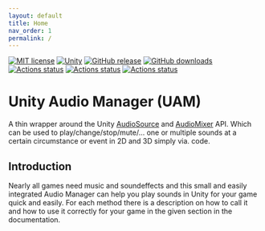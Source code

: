 ```yaml
---
layout: default
title: Home
nav_order: 1
permalink: /
---
```


[![MIT license](https://img.shields.io/badge/License-MIT-yellow.svg?style=flat-square)](https://lbesson.mit-license.org/)
[![Unity](https://img.shields.io/badge/Unity-2018.1%2B-green.svg?style=flat-square)](https://docs.unity3d.com/2018.1/Documentation/Manual/index.html)
[![GitHub release](https://img.shields.io/github/release/MathewHDYT/Unity-Audio-Manager-UAM/all.svg?style=flat-square)](https://github.com/MathewHDYT/Unity-Audio-Manager-UAM/releases/)
[![GitHub downloads](https://img.shields.io/github/downloads/MathewHDYT/Unity-Audio-Manager-UAM/all.svg?style=flat-square)](https://github.com/MathewHDYT/Unity-Audio-Manager-UAM/releases/)
[![Actions status](https://github.com/MathewHDYT/Unity-Audio-Manager/actions/workflows/template.yml/badge.svg)](https://github.com/MathewHDYT/Unity-Audio-Manager/actions/workflows/template.yml)
[![Actions status](https://github.com/MathewHDYT/Unity-Audio-Manager/actions/workflows/pages/pages-build-deployment/badge.svg)](https://github.com/MathewHDYT/Unity-Audio-Manager/actions/workflows/pages/pages-build-deployment)
[![Actions status](https://github.com/MathewHDYT/Unity-Audio-Manager/actions/workflows/activation.yml/badge.svg)](https://github.com/MathewHDYT/Unity-Audio-Manager/actions/workflows/activation.yml)

# Unity Audio Manager (UAM)
A thin wrapper around the Unity [AudioSource](https://docs.unity3d.com/ScriptReference/AudioSource.html) and [AudioMixer](https://docs.unity3d.com/ScriptReference/Audio.AudioMixer.html) API. Which can be used to play/change/stop/mute/... one or multiple sounds at a certain circumstance or event in 2D and 3D simply via. code.

## Introduction
Nearly all games need music and soundeffects and this small and easily integrated Audio Manager can help you play sounds in Unity for your game quick and easily. For each method there is a description on how to call it and how to use it correctly for your game in the given section in the documentation.
